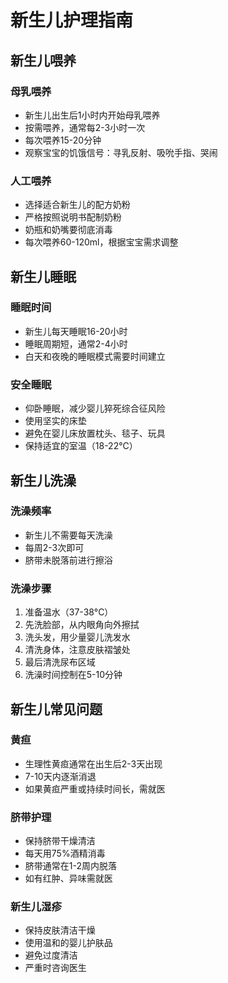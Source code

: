 # 新生儿护理指南

## 新生儿喂养

### 母乳喂养
- 新生儿出生后1小时内开始母乳喂养
- 按需喂养，通常每2-3小时一次
- 每次喂养15-20分钟
- 观察宝宝的饥饿信号：寻乳反射、吸吮手指、哭闹

### 人工喂养
- 选择适合新生儿的配方奶粉
- 严格按照说明书配制奶粉
- 奶瓶和奶嘴要彻底消毒
- 每次喂养60-120ml，根据宝宝需求调整

## 新生儿睡眠

### 睡眠时间
- 新生儿每天睡眠16-20小时
- 睡眠周期短，通常2-4小时
- 白天和夜晚的睡眠模式需要时间建立

### 安全睡眠
- 仰卧睡眠，减少婴儿猝死综合征风险
- 使用坚实的床垫
- 避免在婴儿床放置枕头、毯子、玩具
- 保持适宜的室温（18-22°C）

## 新生儿洗澡

### 洗澡频率
- 新生儿不需要每天洗澡
- 每周2-3次即可
- 脐带未脱落前进行擦浴

### 洗澡步骤
1. 准备温水（37-38°C）
2. 先洗脸部，从内眼角向外擦拭
3. 洗头发，用少量婴儿洗发水
4. 清洗身体，注意皮肤褶皱处
5. 最后清洗尿布区域
6. 洗澡时间控制在5-10分钟

## 新生儿常见问题

### 黄疸
- 生理性黄疸通常在出生后2-3天出现
- 7-10天内逐渐消退
- 如果黄疸严重或持续时间长，需就医

### 脐带护理
- 保持脐带干燥清洁
- 每天用75%酒精消毒
- 脐带通常在1-2周内脱落
- 如有红肿、异味需就医

### 新生儿湿疹
- 保持皮肤清洁干燥
- 使用温和的婴儿护肤品
- 避免过度清洁
- 严重时咨询医生